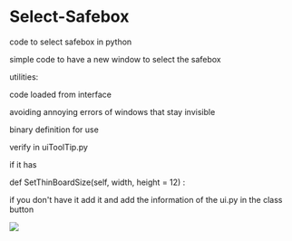 # Select-Safebox
code to select safebox in python 

simple code to have a new window to select the safebox

utilities:

code loaded from interface

avoiding annoying errors of windows that stay invisible

binary definition for use

verify in uiToolTip.py

if it has 

def SetThinBoardSize(self, width, height = 12) :

if you don't have it add it and add the information of the ui.py in the class button

![](https://github.com/deadoflove/Select-Safebox/blob/main/SelectSafeboxPreview.gif)

